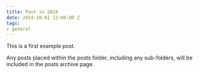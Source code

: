 ```yaml
---
title: Post in 2024
date: 2024-10-01 12:00:00 Z
tags:
- general
---
```


This is a first example post.

Any posts placed within the posts folder, including any sub-folders, will be included in the posts archive page. 
